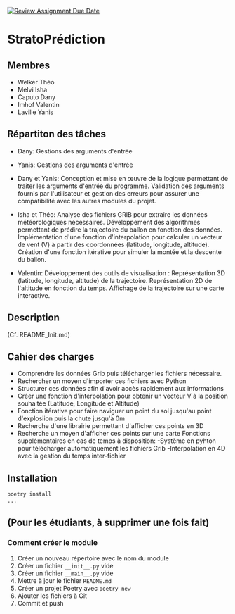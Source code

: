 [![Review Assignment Due Date](https://classroom.github.com/assets/deadline-readme-button-22041afd0340ce965d47ae6ef1cefeee28c7c493a6346c4f15d667ab976d596c.svg)](https://classroom.github.com/a/oOQR1xPR)
# StratoPrédiction

## Membres

- Welker Théo
- Melvi Isha
- Caputo Dany
- Imhof Valentin
- Laville Yanis

## Répartiton des tâches

- Dany: Gestions des arguments d'entrée
- Yanis: Gestions des arguments d'entrée
  
- Dany et Yanis:
  Conception et mise en œuvre de la logique permettant de traiter les arguments d'entrée du programme.
  Validation des arguments fournis par l'utilisateur et gestion des erreurs pour assurer une compatibilité avec les autres modules du projet.

- Isha et Théo:
  Analyse des fichiers GRIB pour extraire les données météorologiques nécessaires.
  Développement des algorithmes permettant de prédire la trajectoire du ballon en fonction des données.
  Implémentation d'une fonction d'interpolation pour calculer un vecteur de vent (V) à partir des coordonnées (latitude, longitude, altitude).
  Création d'une fonction itérative pour simuler la montée et la descente du ballon.

- Valentin:
  Développement des outils de visualisation :
    Représentation 3D (latitude, longitude, altitude) de la trajectoire.
    Représentation 2D de l'altitude en fonction du temps.
    Affichage de la trajectoire sur une carte interactive.
  

## Description

(Cf. README_Init.md)

## Cahier des charges

- Comprendre les données Grib puis télécharger les fichiers nécessaire.
- Rechercher un moyen d'importer ces fichiers avec Python
- Structurer ces données afin d'avoir accès rapidement aux informations
- Créer une fonction d'interpolation pour obtenir un vecteur V à la position souhaitée (Latitude, Longitude et Altitude)
- Fonction itérative pour faire naviguer un point du sol jusqu'au point d'explosiion puis la chute jusqu'à 0m
- Recherche d'une librairie permettant d'afficher ces points en 3D
- Recherche un moyen d'afficher ces points sur une carte
Fonctions supplémentaires en cas de temps à disposition: 
-Système en pyhton pour télécharger automatiquement les fichiers Grib
-Interpolation en 4D avec la gestion du temps inter-fichier
## Installation

```bash
poetry install
...
```

## (Pour les étudiants, à supprimer une fois fait)

### Comment créer le module

1. Créer un nouveau répertoire avec le nom du module
2. Créer un fichier `__init__.py` vide
3. Créer un fichier `__main__.py` vide
4. Mettre à jour le fichier `README.md`
5. Créer un projet Poetry avec `poetry new`
6. Ajouter les fichiers à Git
7. Commit et push

